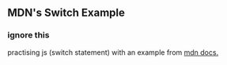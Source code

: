 ## MDN's Switch Example
### ignore this  

practising js (switch statement) with an example from [mdn docs.](https://developer.mozilla.org/en-US/docs/Learn/JavaScript/Building_blocks/conditionals)  


